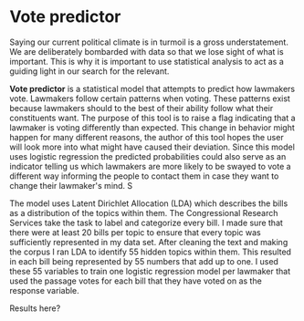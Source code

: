 Vote predictor
==============

Saying our current political climate is in turmoil is a gross understatement. We are deliberately bombarded with data so that we lose sight of what is important. This is why it is important to use statistical analysis to act as a guiding light in our search for the relevant.

__Vote predictor__ is a statistical model that attempts to predict how lawmakers vote. Lawmakers follow certain patterns when voting. These patterns exist because lawmakers should to the best of their ability follow what their constituents want. The purpose of this tool is to raise a flag indicating that a lawmaker is voting differently than expected. This change in behavior might happen for many different reasons, the author of this tool hopes the user will look more into what might have caused their deviation. Since this model uses logistic regression the predicted probabilities could also serve as an indicator telling us which lawmakers are more likely to be swayed to vote a different way informing the people to contact them in case they want to change their lawmaker's mind. S

The model uses Latent Dirichlet Allocation (LDA) which describes the bills as a distribution of the topics within them. The Congressional Research Services take the task to label and categorize every bill. I made sure that there were at least 20 bills per topic to ensure that every topic was sufficiently represented in my data set. After cleaning the text and making the corpus I ran LDA to identify 55 hidden topics within them. This resulted in each bill being represented by 55 numbers that add up to one. I used these 55 variables to train one logistic regression model per lawmaker that used the passage votes for each bill that they have voted on as the response variable.

Results here?
